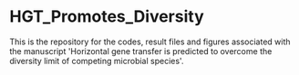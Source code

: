 # HGT_Promotes_Diversity

This is the repository for the codes, result files and figures associated with the manuscript 'Horizontal gene transfer is predicted to overcome the diversity limit of competing microbial species'.
